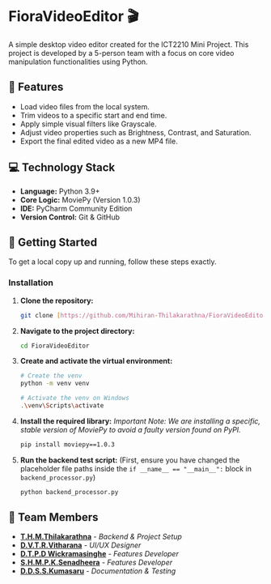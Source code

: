 # FioraVideoEditor 🎬

A simple desktop video editor created for the ICT2210 Mini Project. This project is developed by a 5-person team with a focus on core video manipulation functionalities using Python.

## 🌟 Features

- Load video files from the local system.
- Trim videos to a specific start and end time.
- Apply simple visual filters like Grayscale.
- Adjust video properties such as Brightness, Contrast, and Saturation.
- Export the final edited video as a new MP4 file.

## 💻 Technology Stack

- **Language:** Python 3.9+
- **Core Logic:** MoviePy (Version 1.0.3)
- **IDE:** PyCharm Community Edition
- **Version Control:** Git & GitHub

## 🚀 Getting Started

To get a local copy up and running, follow these steps exactly.

### Installation

1.  **Clone the repository:**
    ```bash
    git clone [https://github.com/Mihiran-Thilakarathna/FioraVideoEditor.git](https://github.com/Mihiran-Thilakarathna/FioraVideoEditor.git)
    ```

2.  **Navigate to the project directory:**
    ```bash
    cd FioraVideoEditor
    ```

3.  **Create and activate the virtual environment:**
    ```bash
    # Create the venv
    python -m venv venv

    # Activate the venv on Windows
    .\venv\Scripts\activate
    ```

4.  **Install the required library:**
    *Important Note: We are installing a specific, stable version of MoviePy to avoid a faulty version found on PyPI.*
    ```bash
    pip install moviepy==1.0.3
    ```

5.  **Run the backend test script:**
    (First, ensure you have changed the placeholder file paths inside the `if __name__ == "__main__":` block in `backend_processor.py`)
    ```bash
    python backend_processor.py
    ```
    
## 👥 Team Members

* **[T.H.M.Thilakarathna](https://github.com/Mihiran-Thilakarathna)** - *Backend & Project Setup*
* **[D.V.T.R.Vitharana](https://github.com/Thinuka2835)** - *UI/UX Designer*
* **[D.T.P.D Wickramasinghe](https://github.com/Tharinda-Pamindu)** - *Features Developer*
* **[S.H.M.P.K.Senadheera](https://github.com/Piyumanjalee)** - *Features Developer*
* **[D.D.S.S.Kumasaru](https://github.com/Dilakshi13)** - *Documentation & Testing*